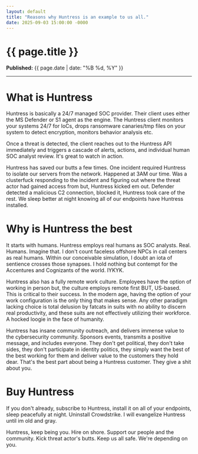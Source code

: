 ```yaml
---
layout: default
title: "Reasons why Huntress is an example to us all."
date: 2025-09-03 15:00:00 -0000
---
```


# {{ page.title }}

**Published:** {{ page.date | date: "%B %d, %Y" }}

---

# What is Huntress

Huntress is basically a 24/7 managed SOC provider. Their client uses either the MS Defender or S1 agent as the engine. The Huntress client monitors your systems 24/7 for IoCs, drops ransomware canaries/tmp files on your system to detect encryption, monitors behavior analysis etc.

Once a threat is detected, the client reaches out to the Huntress API immediately and triggers a cascade of alerts, actions, and individual human SOC analyst review. It's great to watch in action.

Huntress has saved our butts a few times. One incident required Huntress to isolate our servers from the network. Happened at 3AM our time. Was a clusterfuck responding to the incident and figuring out where the threat actor had gained access from but, Huntress kicked em out. Defender detected a malicious C2 connection, blocked it, Huntress took care of the rest. We sleep better at night knowing all of our endpoints have Huntress installed.

# Why is Huntress the best

It starts with humans. Huntress employs real humans as SOC analysts. Real. Humans. Imagine that. I don't count faceless offshore NPCs in call centers as real humans. Within our conceivable simulation, I doubt an iota of sentience crosses those synapses. I hold nothing but contempt for the Accentures and Cognizants of the world. IYKYK.

Huntress also has a fully remote work culture. Employees have the option of working in person but, the culture employs remote first BUT, US-based. This is critical to their success. In the modern age, having the option of your work configuration is the only thing that makes sense. Any other paradigm lacking choice is total delusion by fatcats in suits with no ability to discern real productivity, and these suits are not effectively utilizing their workforce. A hocked loogie in the face of humanity.

Huntress has insane community outreach, and delivers immense value to the cybersecurity community. Sponsors events, transmits a positive message, and includes everyone. They don't get political, they don't take sides, they don't participate in identity politics, they simply want the best of the best working for them and deliver value to the customers they hold dear. That's the best part about being a Huntress customer. They give a shit about you.

# Buy Huntress

If you don't already, subscribe to Huntress, install it on all of your endpoints, sleep peacefully at night. Uninstall Crowdstrike. I will evangelize Huntress until im old and gray.

Huntress, keep being you. Hire on shore. Support our people and the community. Kick threat actor's butts. Keep us all safe. We're depending on you.

